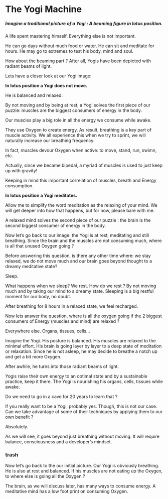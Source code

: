# The Yogi Machine

##### Imagine a traditional picture of a Yogi : A beaming figure in lotus position. 

A life spent mastering himself. Everything else is not important. 

He can go days without much food or water. He can sit and meditate for hours. He may go to extremes to test his body, mind and soul. 

How about the beaming part ? After all, Yogis have been depicted with radiant beams of light. 

Lets have a closer look at our Yogi image:

**In lotus position a Yogi does not move.** 

He is balanced and relaxed. 

By not moving and by being at rest, a Yogi solves the first piece of our puzzle: muscles are the biggest consumers of energy in the body. 

Our muscles play a big role in all the energy we consume while awake. 

They use Oxygen to create energy. As result, breathing is a key part of muscle activity. We all experience this when we try to sprint, we will naturally increase our breathing frequency. 

In fact, muscles devour Oxygen when active: to move, stand, run, swimn, etc.

Actually, since we became bipedal, a myriad of muscles is used to just keep up with gravity! 

Keeping in mind this important correlation of muscles, breath and Energy consumption. 

**In lotus position a Yogi meditates.** 

Allow me to simplify the word meditation as the relaxing of your mind. We will get deeper into how that happens, but for now, please bare with me. 

A relaxed mind solves the second piece of our puzzle : the brain is the second biggest consumer of energy in the body. 

Now let’s go back to our image: the Yogi is at rest, meditating and still breathing. Since the brain and the muscles are not consuming much, where is all that unused Oxygen going ?

Before answering this question, is there any other time where:
we stay relaxed, we do not move much and our brain goes beyond thought to a dreamy meditative state? 

Sleep. 

What happens when we sleep? We rest. How do we rest ? By not moving much and by taking our mind to a dreamy state. Sleeping is a big restful moment for our body, no doubt. 

After breathing for 8 hours in a relaxed state, we feel recharged. 

Now lets answer the question, where is all the oxygen going if the 2 biggest consumers of Energy (muscles and mind) are relaxed ? 

Everywhere else. Organs, tissues, cells…

Imagine the Yogi. His posture is balanced. His muscles are relaxed to the minimal effort. His brain is going layer by layer to a deep state of meditation or relaxation. Since he is not asleep, he may decide to breathe a notch up and get a bit more Oxygen. 

After awhile, he turns into those radiant beams of light. 

Yogis raise their own energy to an optimal state and by a sustainable practice, keep it there. The Yogi is nourishing his organs, cells, tissues while awake. 

Do we need to go in a cave for 20 years to learn that ? 

If you really want to be a Yogi, probably yes. Though, this is not our case. Can we take advantage of some of their techniques by applying them to our own benefit ? 

Absolutely. 

As we will see, it goes beyond just breathing without moving. It will require balance, consciousness and a developer’s mindset. 



### trash
Now let’s go back to the our initial picture.  Our Yogi is obviously breathing. He is also at rest and balanced. If his muscles are not eating up the Oxygen, to where else is going all the Oxygen ?

The brain, as we will discuss later, has many ways to consume energy. A meditative mind has a low foot print on consuming Oxygen. 
